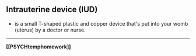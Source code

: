 ## Intrauterine device (IUD)
- is a small T-shaped plastic and copper device that's put into your womb (uterus) by a doctor or nurse.

---
**[[PSYCHtemphomework]]**